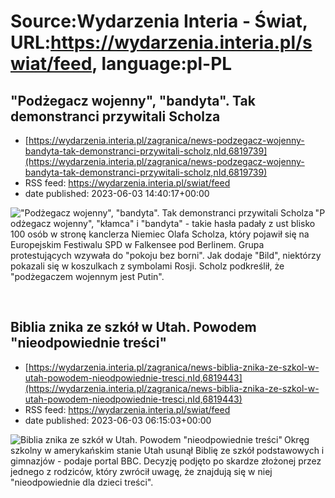 # Source:Wydarzenia Interia - Świat, URL:https://wydarzenia.interia.pl/swiat/feed, language:pl-PL

## "Podżegacz wojenny", "bandyta". Tak demonstranci przywitali Scholza
 - [https://wydarzenia.interia.pl/zagranica/news-podzegacz-wojenny-bandyta-tak-demonstranci-przywitali-scholz,nId,6819739](https://wydarzenia.interia.pl/zagranica/news-podzegacz-wojenny-bandyta-tak-demonstranci-przywitali-scholz,nId,6819739)
 - RSS feed: https://wydarzenia.interia.pl/swiat/feed
 - date published: 2023-06-03 14:40:17+00:00

<p><a href="https://wydarzenia.interia.pl/zagranica/news-podzegacz-wojenny-bandyta-tak-demonstranci-przywitali-scholz,nId,6819739"><img align="left" alt="&quot;Podżegacz wojenny&quot;, &quot;bandyta&quot;. Tak demonstranci przywitali Scholza" src="https://i.iplsc.com/podzegacz-wojenny-bandyta-tak-demonstranci-przywitali-scholz/000H8G8LFWAON5SJ-C321.jpg" /></a>&quot;Podżegacz wojenny&quot;, &quot;kłamca&quot; i &quot;bandyta&quot; - takie hasła padały z ust blisko 100 osób w stronę kanclerza Niemiec Olafa Scholza, który pojawił się na Europejskim Festiwalu SPD w Falkensee pod Berlinem. Grupa protestujących wzywała do &quot;pokoju bez borni&quot;. Jak dodaje &quot;Bild&quot;, niektórzy pokazali się w koszulkach z symbolami Rosji. Scholz podkreślił, że &quot;podżegaczem wojennym jest Putin&quot;.</p><br clear="all" />

## Biblia znika ze szkół w Utah. Powodem "nieodpowiednie treści"
 - [https://wydarzenia.interia.pl/zagranica/news-biblia-znika-ze-szkol-w-utah-powodem-nieodpowiednie-tresci,nId,6819443](https://wydarzenia.interia.pl/zagranica/news-biblia-znika-ze-szkol-w-utah-powodem-nieodpowiednie-tresci,nId,6819443)
 - RSS feed: https://wydarzenia.interia.pl/swiat/feed
 - date published: 2023-06-03 06:15:03+00:00

<p><a href="https://wydarzenia.interia.pl/zagranica/news-biblia-znika-ze-szkol-w-utah-powodem-nieodpowiednie-tresci,nId,6819443"><img align="left" alt="Biblia znika ze szkół w Utah. Powodem &quot;nieodpowiednie treści&quot;" src="https://i.iplsc.com/biblia-znika-ze-szkol-w-utah-powodem-nieodpowiednie-tresci/000H8F7WH2SV2LWO-C321.jpg" /></a>Okręg szkolny w amerykańskim stanie Utah usunął Biblię ze szkół podstawowych i gimnazjów - podaje portal BBC. Decyzję podjęto po skardze złożonej przez jednego z rodziców, który zwrócił uwagę, że znajdują się w niej &quot;nieodpowiednie dla dzieci treści&quot;. </p><br clear="all" />

